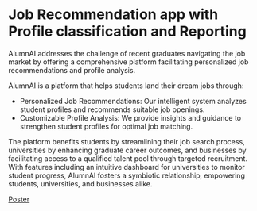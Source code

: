 # Job Recommendation app with Profile classification and Reporting

AlumnAI addresses the challenge of recent graduates navigating the job market by offering a comprehensive platform facilitating personalized job recommendations and profile analysis.

AlumnAI is a platform that helps students land their dream jobs through:
- Personalized Job Recommendations: Our intelligent system analyzes student profiles and recommends suitable job openings.
- Customizable Profile Analysis: We provide insights and guidance to strengthen student profiles for optimal job matching.

The platform benefits students by streamlining their job search process, universities by enhancing graduate career outcomes, and businesses by facilitating access to a qualified talent pool through targeted recruitment. With features including an intuitive dashboard for universities to monitor student progress, AlumnAI fosters a symbiotic relationship, empowering students, universities, and businesses alike.

[Poster](https://github.com/user-attachments/files/17647068/Poster.pdf)
